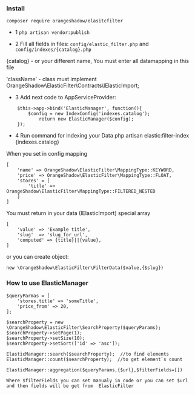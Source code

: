 ### Install

```composer require orangeshadow/elasitcfilter```

- 1 ```php artisan vendor:publish```

- 2 Fill all fields in files: ```config/elastic_filter.php``` and ```config/indexes/{catalog}.php```

{catalog} - or your different name, You must enter all datamapping in this file

'className' - class must implement OrangeShadow\ElasticFilter\Contracts\IElasticImport;

- 3 Add next code to AppServiceProvider:

```
    $this->app->bind('ElasticManager', function(){
        $config = new IndexConfig('indexes.catalog');
            return new ElasticManager($config);
    });
```

- 4 Run command for indexing your Data php artisan elastic:filter-index {indexes.catalog}

When you set in config mapping

```
[
    'name' => OrangeShadow\ElasticFilter\MappingType::KEYWORD,
    'price' => OrangeShadow\ElasticFilter\MappingType::FLOAT,
    'stores' = [
        'title' => OrangeShadow\ElasticFilter\MappingType::FILTERED_NESTED
    ]
]
```

You must return in your data (IElasticImport) special array

```
[
    'value' => 'Example title',
    'slug'  => 'slug_for_url',
    'computed' => {title}||{value},
]
```

or you can create object:

```
new \OrangeShadow\ElasticFilter\FilterData($value,{$slug})
```

### How to use ElasticManager

```
$queryParmas = [  
    'stores.title' => 'someTitle',
    'price_from' => 20,
];

$searchProperty = new \OrangeShadow\ElasticFilter\SearchProperty($queryParams);
$searchProperty->setPage(1);
$searchProperty->setSize(10);
$searchProperty->setSort(['id' => 'asc']);

ElasticManager::search($searchProperty);  //to find elements 
ElasticManager::count($searchProperty);  //to get element`s count

ElasticManager::aggregation($queryParams,{$url},$filterFields=[])

Where $filterFields you can set manualy in code or you can set $url and then fields will be get from  ElasticFilter  
```

 

